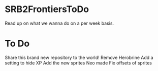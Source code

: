 # SRB2FrontiersToDo
Read up on what we wanna do on a per week basis.

# To Do
Share this brand new repository to the world!
Remove Herobrine
Add a setting to hide XP
Add the new sprites Neo made
Fix offsets of sprites
